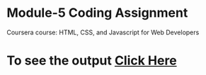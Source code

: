 
# Module-5 Coding Assignment

Coursera course: HTML, CSS, and Javascript for Web Developers

# To see the output [Click Here](https://alibastawy.github.io/coursera-html-css-js/Assignments/module-5-solution/index.html)
